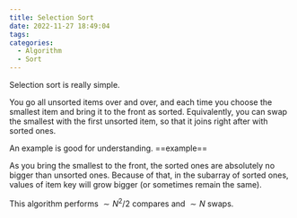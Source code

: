 ```yaml
---
title: Selection Sort
date: 2022-11-27 18:49:04
tags:
categories:
  - Algorithm
  - Sort
---
```


Selection sort is really simple.

You go all unsorted items over and over, and each time you choose the smallest item and bring it to the front as sorted. Equivalently, you can swap the smallest with the first unsorted item, so that it joins right after with  sorted ones.

<!--more-->

An example is good for understanding. ==example==

As you bring the smallest to the front, the sorted ones are absolutely no bigger than unsorted ones. Because of that, in the subarray of sorted ones, values of item key will grow bigger (or sometimes remain the same).

This algorithm performs $\sim N^2/2$ compares and $\sim N$ swaps.
